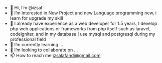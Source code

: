 - 👋 Hi, I’m @izsal
- 👀 I’m interested in New Project and new Language programming new, i learn for upgrade my skill
- 👀 I already have experience as a web developer for 1.5 years, I develop php web applications or frameworks from php itself such as laravel, codeigniter, and in my database I use mysql and postgresql during my professional field
- 🌱 I’m currently learning ...
- 💞️ I’m looking to collaborate on ...
- 📫 How to reach me izsalafandi@gmail.com 

<!---
izsal/izsal is a ✨ special ✨ repository because its `README.md` (this file) appears on your GitHub profile.
You can click the Preview link to take a look at your changes.
--->
